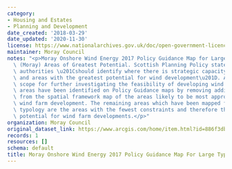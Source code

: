 ```yaml
---
category:
- Housing and Estates
- Planning and Development
date_created: '2018-03-29'
date_updated: '2020-11-30'
license: https://www.nationalarchives.gov.uk/doc/open-government-licence/version/3/
maintainer: Moray Council
notes: "<p>Moray Onshore Wind Energy 2017 Policy Guidance Map for Large Typologies\
  \ (Moray) Areas of Greatest Potential. Scottish Planning Policy states that planning\
  \ authorities \u201Cshould identify where there is strategic capacity for wind farms,\
  \ and areas with the greatest potential for wind development\u201D. Areas of greatest\
  \ scope for further investigating the feasibility of developing wind farms. These\
  \ areas have been identified on Policy Guidance maps by removing additional constraints\
  \ from the spatial framework map of the areas likely to be most appropriate for\
  \ wind farm development. The remaining areas which have been mapped for each development\
  \ typology are the areas with the fewest constraints and therefore the greatest\
  \ potential for wind farm developments.</p>"
organization: Moray Council
original_dataset_link: https://www.arcgis.com/home/item.html?id=886f3db2dff0431480fd86167523d669
records: 1
resources: []
schema: default
title: Moray Onshore Wind Energy 2017 Policy Guidance Map For Large Typologies (Moray)
---
```

